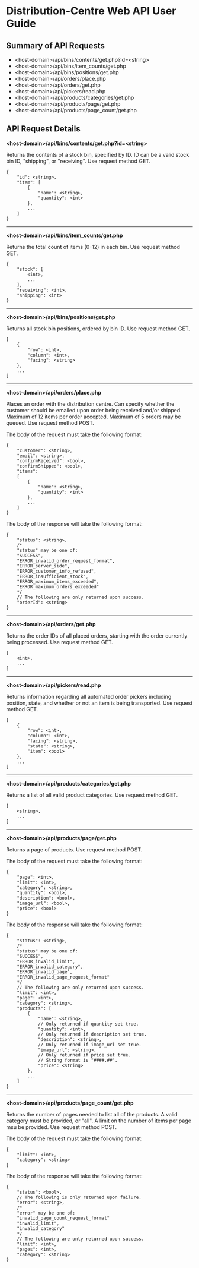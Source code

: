 Distribution-Centre Web API User Guide
======================================

Summary of API Requests
-----------------------

* \<host-domain\>/api/bins/contents/get.php?id=\<string\>
* \<host-domain\>/api/bins/item_counts/get.php
* \<host-domain\>/api/bins/positions/get.php
* \<host-domain\>/api/orders/place.php
* \<host-domain\>/api/orders/get.php
* \<host-domain\>/api/pickers/read.php
* \<host-domain\>/api/products/categories/get.php
* \<host-domain\>/api/products/page/get.php
* \<host-domain\>/api/products/page_count/get.php

API Request Details
-------------------

**\<host-domain\>/api/bins/contents/get.php?id=\<string\>**

Returns the contents of a stock bin, specified by ID. ID can be a valid stock bin ID, "shipping", or "receiving". Use request method GET.

	{
		"id": <string>,
		"item": [
			{
				"name": <string>,
				"quantity": <int>
			},
			...
		]
	}

---

**\<host-domain\>/api/bins/item_counts/get.php**

Returns the total count of items (0-12) in each bin. Use request method GET.

	{
		"stock": [
			<int>,
			...
  		],
  		"receiving": <int>,
		"shipping": <int>
	}

---

**\<host-domain\>/api/bins/positions/get.php**

Returns all stock bin positions, ordered by bin ID. Use request method GET.

	[
		{
			"row": <int>,
			"column": <int>,
			"facing": <string>
		},
		...
	]

---

**\<host-domain\>/api/orders/place.php**

Places an order with the distribution centre. Can specify whether the customer should be emailed upon order being received and/or shipped. Maximum of 12 items per order accepted. Maximum of 5 orders may be queued. Use request method POST.

The body of the request must take the following format:

	{
    	"customer": <string>,
		"email": <string>,
		"confirmReceived": <bool>,
		"confirmShipped": <bool>,
		"items":
		[
			{
				"name": <string>,
				"quantity": <int>
			},
			...
		]
	}

The body of the response will take the following format:

	{
		"status": <string>,
		/*
		"status" may be one of:
		"SUCCESS",
		"ERROR_invalid_order_request_format",
		"ERROR_server_side",
		"ERROR_customer_info_refused",
		"ERROR_insufficient_stock",
		"ERROR_maximum_items_exceeded",
		"ERROR_maximum_orders_exceeded"
		*/
		// The following are only returned upon success.
		"orderId": <string>
	}

---

**\<host-domain\>/api/orders/get.php**

Returns the order IDs of all placed orders, starting with the order currently being processed. Use request method GET.

	[
		<int>,
		...
	]

---

**\<host-domain\>/api/pickers/read.php**

Returns information regarding all automated order pickers including position, state, and whether or not an item is being transported. Use request method GET.

	[  
		{  
			"row": <int>,  
			"column": <int>,  
			"facing": <string>,  
			"state": <string>,  
			"item": <bool>  
		},  
		...  
	]

---

**\<host-domain\>/api/products/categories/get.php**

Returns a list of all valid product categories. Use request method GET.

	[
		<string>,
		...
	]

---

**\<host-domain\>/api/products/page/get.php**

Returns a page of products. Use request method POST.

The body of the request must take the following format:

	{
		"page": <int>,
		"limit": <int>,
		"category": <string>,
		"quantity": <bool>,
		"description": <bool>,
		"image_url": <bool>,
		"price": <bool>
	}

The body of the response will take the following format:

	{
		"status": <string>,
		/*
		"status" may be one of:
		"SUCCESS",
		"ERROR_invalid_limit",
		"ERROR_invalid_category",
		"ERROR_invalid_page",
		"ERROR_invalid_page_request_format"
		*/
		// The following are only returned upon success.
		"limit": <int>,
		"page": <int>,
		"category": <string>,
		"products": [
			{
				"name": <string>,
				// Only returned if quantity set true.
				"quantity": <int>,
				// Only returned if description set true.
				"description": <string>,
				// Only returned if image_url set true.
      			"image_url": <string>,
				// Only returned if price set true.
				// String format is "####.##".
      			"price": <string>
			},
			...
		]
	}

---

**\<host-domain\>/api/products/page_count/get.php**

Returns the number of pages needed to list all of the products. A valid category must be provided, or "all". A limit on the number of items per page msu be provided. Use request method POST.

The body of the request must take the following format:

	{
		"limit": <int>,
		"category": <string>
	}

The body of the response will take the following format:

	{
		"status": <bool>,
		// The following is only returned upon failure.
		"error": <string>,
		/*
		"error" may be one of:
		"invalid_page_count_request_format"
		"invalid_limit",
		"invalid_category"
		*/
		// The following are only returned upon success.
		"limit": <int>,
		"pages": <int>,
		"category": <string>
	}
